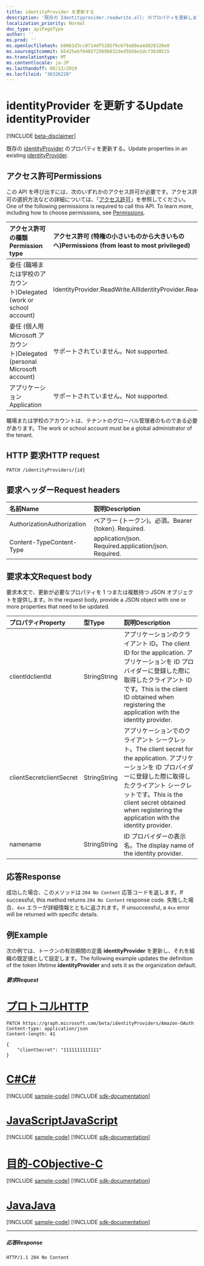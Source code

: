 ```yaml
---
title: identityProvider を更新する
description: '既存の Identityprovider.readwrite.all: のプロパティを更新します。'
localization_priority: Normal
doc_type: apiPageType
author: ''
ms.prod: ''
ms.openlocfilehash: b9061d3cc8714df5285f9c679a88ea4d020320e0
ms.sourcegitcommit: b5425ebf648572569b032ded5b56e1dcf3830515
ms.translationtype: MT
ms.contentlocale: ja-JP
ms.lasthandoff: 08/13/2019
ms.locfileid: "36326220"
---
```

# <a name="update-identityprovider"></a><span data-ttu-id="edacd-103">identityProvider を更新する</span><span class="sxs-lookup"><span data-stu-id="edacd-103">Update identityProvider</span></span>

[!INCLUDE [beta-disclaimer](../../includes/beta-disclaimer.md)]

<span data-ttu-id="edacd-104">既存の [identityProvider](../resources/identityprovider.md) のプロパティを更新する。</span><span class="sxs-lookup"><span data-stu-id="edacd-104">Update properties in an existing [identityProvider](../resources/identityprovider.md).</span></span>

## <a name="permissions"></a><span data-ttu-id="edacd-105">アクセス許可</span><span class="sxs-lookup"><span data-stu-id="edacd-105">Permissions</span></span>

<span data-ttu-id="edacd-p101">この API を呼び出すには、次のいずれかのアクセス許可が必要です。アクセス許可の選択方法などの詳細については、「[アクセス許可](/graph/permissions-reference)」を参照してください。</span><span class="sxs-lookup"><span data-stu-id="edacd-p101">One of the following permissions is required to call this API. To learn more, including how to choose permissions, see [Permissions](/graph/permissions-reference).</span></span>

|<span data-ttu-id="edacd-108">アクセス許可の種類</span><span class="sxs-lookup"><span data-stu-id="edacd-108">Permission type</span></span>      | <span data-ttu-id="edacd-109">アクセス許可 (特権の小さいものから大きいものへ)</span><span class="sxs-lookup"><span data-stu-id="edacd-109">Permissions (from least to most privileged)</span></span>              |
|:--------------------|:---------------------------------------------------------|
|<span data-ttu-id="edacd-110">委任 (職場または学校のアカウント)</span><span class="sxs-lookup"><span data-stu-id="edacd-110">Delegated (work or school account)</span></span>|<span data-ttu-id="edacd-111">IdentityProvider.ReadWrite.All</span><span class="sxs-lookup"><span data-stu-id="edacd-111">IdentityProvider.ReadWrite.All</span></span>|
|<span data-ttu-id="edacd-112">委任 (個人用 Microsoft アカウント)</span><span class="sxs-lookup"><span data-stu-id="edacd-112">Delegated (personal Microsoft account)</span></span>| <span data-ttu-id="edacd-113">サポートされていません。</span><span class="sxs-lookup"><span data-stu-id="edacd-113">Not supported.</span></span>|
|<span data-ttu-id="edacd-114">アプリケーション</span><span class="sxs-lookup"><span data-stu-id="edacd-114">Application</span></span>|<span data-ttu-id="edacd-115">サポートされていません。</span><span class="sxs-lookup"><span data-stu-id="edacd-115">Not supported.</span></span>|

<span data-ttu-id="edacd-116">職場または学校のアカウントは、テナントのグローバル管理者のものである必要があります。</span><span class="sxs-lookup"><span data-stu-id="edacd-116">The work or school account must be a global administrator of the tenant.</span></span>

## <a name="http-request"></a><span data-ttu-id="edacd-117">HTTP 要求</span><span class="sxs-lookup"><span data-stu-id="edacd-117">HTTP request</span></span>

<!-- { "blockType": "ignored" } -->
```http
PATCH /identityProviders/{id}
```

## <a name="request-headers"></a><span data-ttu-id="edacd-118">要求ヘッダー</span><span class="sxs-lookup"><span data-stu-id="edacd-118">Request headers</span></span>

|<span data-ttu-id="edacd-119">名前</span><span class="sxs-lookup"><span data-stu-id="edacd-119">Name</span></span>|<span data-ttu-id="edacd-120">説明</span><span class="sxs-lookup"><span data-stu-id="edacd-120">Description</span></span>|
|:---------------|:----------|
|<span data-ttu-id="edacd-121">Authorization</span><span class="sxs-lookup"><span data-stu-id="edacd-121">Authorization</span></span>|<span data-ttu-id="edacd-p102">ベアラー {トークン}。必須。</span><span class="sxs-lookup"><span data-stu-id="edacd-p102">Bearer {token}. Required.</span></span>|
|<span data-ttu-id="edacd-124">Content-Type</span><span class="sxs-lookup"><span data-stu-id="edacd-124">Content-Type</span></span>|<span data-ttu-id="edacd-p103">application/json. Required.</span><span class="sxs-lookup"><span data-stu-id="edacd-p103">application/json. Required.</span></span>|

## <a name="request-body"></a><span data-ttu-id="edacd-127">要求本文</span><span class="sxs-lookup"><span data-stu-id="edacd-127">Request body</span></span>

<span data-ttu-id="edacd-128">要求本文で、更新が必要なプロパティを 1 つまたは複数持つ JSON オブジェクトを提供します。</span><span class="sxs-lookup"><span data-stu-id="edacd-128">In the request body, provide a JSON object with one or more properties that need to be updated.</span></span>

|<span data-ttu-id="edacd-129">プロパティ</span><span class="sxs-lookup"><span data-stu-id="edacd-129">Property</span></span>|<span data-ttu-id="edacd-130">型</span><span class="sxs-lookup"><span data-stu-id="edacd-130">Type</span></span>|<span data-ttu-id="edacd-131">説明</span><span class="sxs-lookup"><span data-stu-id="edacd-131">Description</span></span>|
|:---------------|:--------|:----------|
|<span data-ttu-id="edacd-132">clientId</span><span class="sxs-lookup"><span data-stu-id="edacd-132">clientId</span></span>|<span data-ttu-id="edacd-133">String</span><span class="sxs-lookup"><span data-stu-id="edacd-133">String</span></span>|<span data-ttu-id="edacd-134">アプリケーションのクライアント ID。</span><span class="sxs-lookup"><span data-stu-id="edacd-134">The client ID for the application.</span></span> <span data-ttu-id="edacd-135">アプリケーションを ID プロバイダーに登録した際に取得したクライアント ID です。</span><span class="sxs-lookup"><span data-stu-id="edacd-135">This is the client ID obtained when registering the application with the identity provider.</span></span>|
|<span data-ttu-id="edacd-136">clientSecret</span><span class="sxs-lookup"><span data-stu-id="edacd-136">clientSecret</span></span>|<span data-ttu-id="edacd-137">String</span><span class="sxs-lookup"><span data-stu-id="edacd-137">String</span></span>|<span data-ttu-id="edacd-138">アプリケーションでのクライアント シークレット。</span><span class="sxs-lookup"><span data-stu-id="edacd-138">The client secret for the application.</span></span> <span data-ttu-id="edacd-139">アプリケーションを ID プロバイダーに登録した際に取得したクライアント シークレットです。</span><span class="sxs-lookup"><span data-stu-id="edacd-139">This is the client secret obtained when registering the application with the identity provider.</span></span>|
|<span data-ttu-id="edacd-140">name</span><span class="sxs-lookup"><span data-stu-id="edacd-140">name</span></span>|<span data-ttu-id="edacd-141">String</span><span class="sxs-lookup"><span data-stu-id="edacd-141">String</span></span>|<span data-ttu-id="edacd-142">ID プロバイダーの表示名。</span><span class="sxs-lookup"><span data-stu-id="edacd-142">The display name of the identity provider.</span></span>|

## <a name="response"></a><span data-ttu-id="edacd-143">応答</span><span class="sxs-lookup"><span data-stu-id="edacd-143">Response</span></span>

<span data-ttu-id="edacd-144">成功した場合、このメソッドは `204 No Content` 応答コードを返します。</span><span class="sxs-lookup"><span data-stu-id="edacd-144">If successful, this method returns `204 No Content` response code.</span></span> <span data-ttu-id="edacd-145">失敗した場合、`4xx` エラーが詳細情報とともに返されます。</span><span class="sxs-lookup"><span data-stu-id="edacd-145">If unsuccessful, a `4xx` error will be returned with specific details.</span></span>

## <a name="example"></a><span data-ttu-id="edacd-146">例</span><span class="sxs-lookup"><span data-stu-id="edacd-146">Example</span></span>

<span data-ttu-id="edacd-147">次の例では、トークンの有効期間の定義 **identityProvider** を更新し、それを組織の既定値として設定します。</span><span class="sxs-lookup"><span data-stu-id="edacd-147">The following example updates the definition of the token lifetime **identityProvider** and sets it as the organization default.</span></span>

##### <a name="request"></a><span data-ttu-id="edacd-148">要求</span><span class="sxs-lookup"><span data-stu-id="edacd-148">Request</span></span>


# <a name="httptabhttp"></a>[<span data-ttu-id="edacd-149">プロトコル</span><span class="sxs-lookup"><span data-stu-id="edacd-149">HTTP</span></span>](#tab/http)
<!-- {
  "blockType": "request",
  "name": "update_identityprovider"
}-->
```http
PATCH https://graph.microsoft.com/beta/identityProviders/Amazon-OAuth
Content-type: application/json
Content-length: 41

{
    "clientSecret": "1111111111111"
}
```
# <a name="ctabcsharp"></a>[<span data-ttu-id="edacd-150">C#</span><span class="sxs-lookup"><span data-stu-id="edacd-150">C#</span></span>](#tab/csharp)
[!INCLUDE [sample-code](../includes/snippets/csharp/update-identityprovider-csharp-snippets.md)]
[!INCLUDE [sdk-documentation](../includes/snippets/snippets-sdk-documentation-link.md)]

# <a name="javascripttabjavascript"></a>[<span data-ttu-id="edacd-151">JavaScript</span><span class="sxs-lookup"><span data-stu-id="edacd-151">JavaScript</span></span>](#tab/javascript)
[!INCLUDE [sample-code](../includes/snippets/javascript/update-identityprovider-javascript-snippets.md)]
[!INCLUDE [sdk-documentation](../includes/snippets/snippets-sdk-documentation-link.md)]

# <a name="objective-ctabobjc"></a>[<span data-ttu-id="edacd-152">目的-C</span><span class="sxs-lookup"><span data-stu-id="edacd-152">Objective-C</span></span>](#tab/objc)
[!INCLUDE [sample-code](../includes/snippets/objc/update-identityprovider-objc-snippets.md)]
[!INCLUDE [sdk-documentation](../includes/snippets/snippets-sdk-documentation-link.md)]

# <a name="javatabjava"></a>[<span data-ttu-id="edacd-153">Java</span><span class="sxs-lookup"><span data-stu-id="edacd-153">Java</span></span>](#tab/java)
[!INCLUDE [sample-code](../includes/snippets/java/update-identityprovider-java-snippets.md)]
[!INCLUDE [sdk-documentation](../includes/snippets/snippets-sdk-documentation-link.md)]

---


##### <a name="response"></a><span data-ttu-id="edacd-154">応答</span><span class="sxs-lookup"><span data-stu-id="edacd-154">Response</span></span>

<!-- {
  "blockType": "response",
  "truncated": true
} -->
```http
HTTP/1.1 204 No Content
```

<!-- uuid: 8fcb5dbc-d5aa-4681-8e31-b001d5168d79
2015-10-25 14:57:30 UTC -->
<!--
{
  "type": "#page.annotation",
  "description": "Update identityProvider",
  "keywords": "",
  "section": "documentation",
  "tocPath": "",
  "suppressions": [
  ]
}
-->

